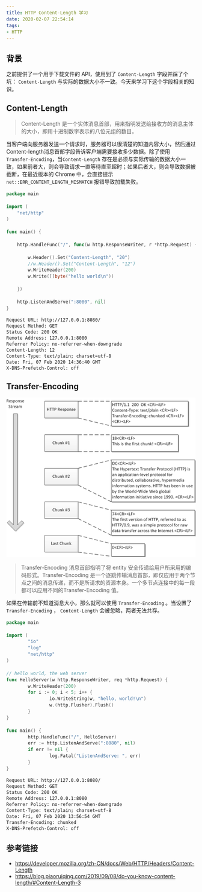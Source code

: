 ```yaml
---
title: HTTP Content-Length 学习
date: 2020-02-07 22:54:14
tags:
- HTTP
---
```


## 背景

之前提供了一个用于下载文件的 API，使用到了 `Content-Length` 字段并踩了个坑： `Content-Length` 与实际的数据大小不一致。今天来学习下这个字段相关的知识。

## Content-Length

> Content-Length 是一个实体消息首部，用来指明发送给接收方的消息主体的大小，即用十进制数字表示的八位元组的数目。

当客户端向服务器发送一个请求时，服务器可以很清楚的知道内容大小，然后通过Content-length消息首部字段告诉客户端需要接收多少数据。除了使用 `Transfer-Encoding`，当`Content-Length` 存在是必须与实际传输的数据大小一致，如果前者大，则会导致请求一直等待直至超时；如果后者大，则会导致数据被截断，在最近版本的 Chrome 中，会直接提示 `net::ERR_CONTENT_LENGTH_MISMATCH` 报错导致加载失败。

```go
package main

import (
	"net/http"
)

func main() {

	http.HandleFunc("/", func(w http.ResponseWriter, r *http.Request) {

		w.Header().Set("Content-Length", "20")
		//w.Header().Set("Content-Length", "12")
		w.WriteHeader(200)
		w.Write([]byte("hello world\n"))

	})

	http.ListenAndServe(":8080", nil)
}
```


```
Request URL: http://127.0.0.1:8080/
Request Method: GET
Status Code: 200 OK
Remote Address: 127.0.0.1:8080
Referrer Policy: no-referrer-when-downgrade
Content-Length: 12
Content-Type: text/plain; charset=utf-8
Date: Fri, 07 Feb 2020 14:36:40 GMT
X-DNS-Prefetch-Control: off
```


## Transfer-Encoding

![](http.png)

> Transfer-Encoding 消息首部指明了将 entity 安全传递给用户所采用的编码形式。Transfer-Encoding 是一个逐跳传输消息首部，即仅应用于两个节点之间的消息传递，而不是所请求的资源本身。一个多节点连接中的每一段都可以应用不同的Transfer-Encoding 值。

如果在传输前不知道消息大小，那么就可以使用 `Transfer-Encoding` 。当设置了 `Transfer-Encoding` ， `Content-Length` 会被忽略，两者无法共存。


```go
package main

import (
        "io"
        "log"
        "net/http"
)

// hello world, the web server
func HelloServer(w http.ResponseWriter, req *http.Request) {
        w.WriteHeader(200)
        for i := 0; i < 5; i++ {
                io.WriteString(w, "hello, world!\n")
                w.(http.Flusher).Flush()
        }
}

func main() {
        http.HandleFunc("/", HelloServer)
        err := http.ListenAndServe(":8080", nil)
        if err != nil {
                log.Fatal("ListenAndServe: ", err)
        }
}
```

```
Request URL: http://127.0.0.1:8080/
Request Method: GET
Status Code: 200 OK
Remote Address: 127.0.0.1:8080
Referrer Policy: no-referrer-when-downgrade
Content-Type: text/plain; charset=utf-8
Date: Fri, 07 Feb 2020 13:56:54 GMT
Transfer-Encoding: chunked
X-DNS-Prefetch-Control: off
```


## 参考链接
* https://developer.mozilla.org/zh-CN/docs/Web/HTTP/Headers/Content-Length
* https://blog.piaoruiqing.com/2019/09/08/do-you-know-content-length/#Content-Length-3